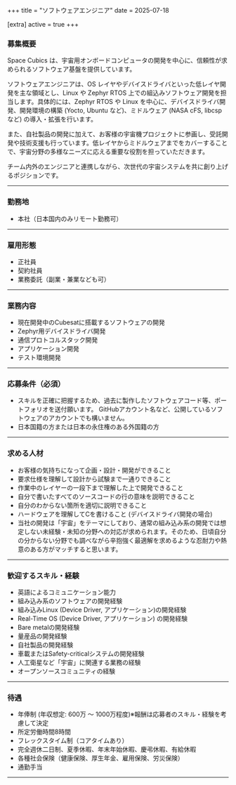 +++
title = "ソフトウェアエンジニア"
date = 2025-07-18

[extra]
active = true
+++

### 募集概要

Space Cubics は、宇宙用オンボードコンピュータの開発を中心に、信頼性が求められるソフトウェア基盤を提供しています。

ソフトウェアエンジニアは、OS レイヤやデバイスドライバといった低レイヤ開発を主な領域とし、Linux や Zephyr RTOS 上での組込みソフトウェア開発を担当します。具体的には、Zephyr RTOS や Linux を中心に、デバイスドライバ開発、開発環境の構築 (Yocto, Ubuntu など)、ミドルウェア (NASA cFS, libcsp など) の導入・拡張を行います。

また、自社製品の開発に加えて、お客様の宇宙機プロジェクトに参画し、受託開発や技術支援も行っています。低レイヤからミドルウェアまでをカバーすることで、宇宙分野の多様なニーズに応える重要な役割を担っていただきます。

チーム内外のエンジニアと連携しながら、次世代の宇宙システムを共に創り上げるポジションです。

---

### 勤務地

- 本社（日本国内のみリモート勤務可）

---

### 雇用形態

- 正社員
- 契約社員
- 業務委託（副業・兼業なども可）

---

### 業務内容

- 現在開発中のCubesatに搭載するソフトウェアの開発
- Zephyr用デバイスドライバ開発
- 通信プロトコルスタック開発
- アプリケーション開発
- テスト環境開発

---

### 応募条件（必須）

- スキルを正確に把握するため、過去に製作したソフトウェアコード等、ポートフォリオを送付願います。 GitHubアカウント名など、公開しているソフトウェアのアカウントでも構いません。
- 日本国籍の方または日本の永住権のある外国籍の方

---

### 求める人材

- お客様の気持ちになって企画・設計・開発ができること
- 要求仕様を理解して設計から試験まで一通りできること
- 作業中のレイヤーの一段下まで理解した上で開発できること
- 自分で書いたすべてのソースコードの行の意味を説明できること
- 自分のわからない箇所を適切に説明できること
- ハードウェアを理解してCを書けること (デバイスドライバ開発の場合)
- 当社の開発は「宇宙」をテーマにしており、通常の組み込み系の開発では想定しない未経験・未知の分野への対応が求められます。そのため、日頃自分の分からない分野でも調べながら辛抱強く最適解を求めるような忍耐力や熱意のある方がマッチすると思います。

---

### 歓迎するスキル・経験

- 英語によるコミュニケーション能力
- 組み込み系のソフトウェアの開発経験
- 組み込みLinux (Device Driver, アプリケーション)の開発経験
- Real-Time OS (Device Driver, アプリケーション) の開発経験
- Bare metalの開発経験
- 量産品の開発経験
- 自社製品の開発経験
- 車載またはSafety-criticalシステムの開発経験
- 人工衛星など「宇宙」に関連する業務の経験
- オープンソースコミュニティの経験

---

### 待遇

- 年俸制 (年収想定: 600万 〜 1000万程度)※報酬は応募者のスキル・経験を考慮して決定
- 所定労働時間8時間
- フレックスタイム制（コアタイムあり）
- 完全週休二日制、夏季休暇、年末年始休暇、慶弔休暇、有給休暇
- 各種社会保険（健康保険、厚生年金、雇用保険、労災保険）
- 通勤手当

---
